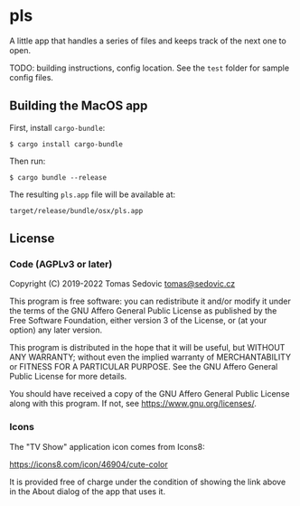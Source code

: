 # pls

A little app that handles a series of files and keeps track of the next one to open.

TODO: building instructions, config location. See the `test` folder for sample config files.

## Building the MacOS app

First, install `cargo-bundle`:

    $ cargo install cargo-bundle

Then run:

    $ cargo bundle --release

The resulting `pls.app` file will be available at:

    target/release/bundle/osx/pls.app

## License

### Code (AGPLv3 or later)

Copyright (C) 2019-2022  Tomas Sedovic <tomas@sedovic.cz>

This program is free software: you can redistribute it and/or modify it under the terms of the GNU Affero General Public License as published by the Free Software Foundation, either version 3 of the License, or (at your option) any later version.

This program is distributed in the hope that it will be useful, but WITHOUT ANY WARRANTY; without even the implied warranty of MERCHANTABILITY or FITNESS FOR A PARTICULAR PURPOSE.  See the GNU Affero General Public License for more details.

You should have received a copy of the GNU Affero General Public License along with this program.  If not, see <https://www.gnu.org/licenses/>.

### Icons

The "TV Show" application icon comes from Icons8:

https://icons8.com/icon/46904/cute-color

It is provided free of charge under the condition of showing the link above in the About dialog of the app that uses it.
